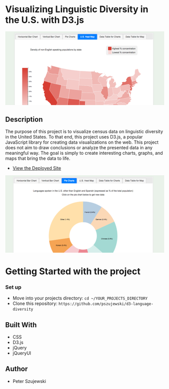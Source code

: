 # Visualizing Linguistic Diversity in the U.S. with D3.js
![Heat Map](https://github.com/pszujewski/d3-language-diversity/blob/master/images/heat-map.png)

## Description

The purpose of this project is to visualize census data on linguistic diversity in the United States. To that end, this project uses D3.js, a popular JavaScript library for creating data visualizations on the web. This project does not aim to draw conclusions or analyze the presented data in any meaningful way. The goal is simply to create interesting charts, graphs, and maps that bring the data to life. 

* [View the Deployed Site](https://pszujewski.github.io/d3-language-diversity/)

![Pie Chart Example](https://github.com/pszujewski/d3-language-diversity/blob/master/images/color-wheel.png)

# Getting Started with the project

### Set up

* Move into your projects directory: `cd ~/YOUR_PROJECTS_DIRECTORY`
* Clone this repository: `https://github.com/pszujewski/d3-language-diversity`

## Built With
* CSS
* D3.js
* jQuery
* jQueryUI

## Author

* Peter Szujewski


